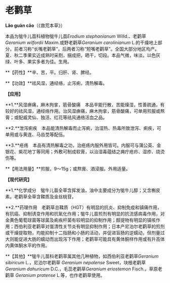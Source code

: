 # 老鹳草

**Lǎo guàn cǎo**（《救荒本草》）

本品为牻牛儿苗科植物牻牛儿苗*Erodium stephanianum* Willd.、老鹳草*Geranium wilfordii* Maxim.或野老鹳草*Geranium carolinianum* L.的干燥地上部分，前者习称“长嘴老鹳草”，后两者习称“短嘴老鹳草”。全国大部分地区均产。夏、秋二季果实近成熟时采割，捆成把，晒干，切段。本品气微，味淡。以色灰绿、叶多、果实多者为佳。生用。

**【药性】**辛、苦，平。归肝、肾、脾经。

**【功效】**祛风湿，通经络，止泻痢，清热解毒。

**【应用】**

**1.**风湿痹痛，麻木拘挛，筋骨酸痛　本品辛能行散，苦能燥湿，性善疏通，有较好的祛风湿，通经络作用。治风湿痹痛，麻木拘挛，筋骨酸痛，可单用煎服或熬膏；或配威灵仙、独活、红花等祛风通络活血之品。

**2.**泄泻痢疾　本品能清热解毒而止泻痢，治湿热、热毒所致泄泻、痢疾，可单用或与黄连、马齿苋等配伍。

**3.**疮疡　本品有清热解毒之功，治疮疡内服外用皆可。内服可与蒲公英、金银花、紫花地丁等同用；外敷可制成软膏，以治湿毒蕴结之痈疔疮疖、湿疹、烧烫伤等。

**【用法用量】**煎服，9～15g；或熬膏、酒浸服。外用适量。

**【现代研究】**

**1.**化学成分　牻牛儿苗全草含挥发油，油中主要成分为牻牛儿醇；又含槲皮素。老鹳草全草含鞣质及金丝桃苷。

**2.**药理作用　老鹳草总鞣质（HGT）有明显的抗炎、抑制免疫和镇痛作用，有抗癌、抑制诱变作用和抗氧化作用；牻牛儿苗煎剂有明显的抗流感病毒作用，对金黄色葡萄球菌等球菌及痢疾杆菌有较明显的抑制作用；醇提物有明显的镇咳作用；西伯利亚老鹳草对蛋清性关节炎有明显抑制作用；日本产尼泊尔老鹳草的煎剂或干燥提取物，均能抑制十二指肠和小肠的活动，并促进盲肠的逆蠕动，但剂量过大则能促进大肠的蠕动而出现泻下作用；老鹳草可能具有黄体酮样作用或有升高体内黄体酮水平的作用。

**【其他】**牻牛儿苗科老鹳草属其他几种植物，如西伯利亚老鹳草*Geranium sibiricum* L.，尼泊尔老鹳草 *Geranium nepalense* Sweet，块根老鹳草 *Geranium dahuricum* D.C.，毛蕊老鹳草*Geranium eriostemon* Fisch.，草原老鹳草 *Geranium pratense* L.等，也作老鹳草使用。